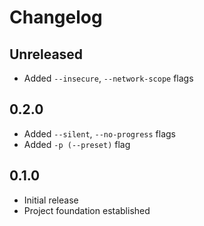 # Changelog

## Unreleased

- Added `--insecure`, `--network-scope` flags

## 0.2.0

- Added `--silent`, `--no-progress` flags
- Added `-p (--preset)` flag

## 0.1.0

- Initial release
- Project foundation established